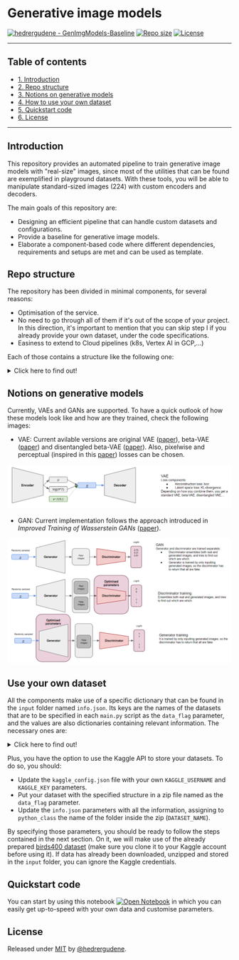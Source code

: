# Generative image models

[![hedrergudene - GenImgModels-Baseline](https://img.shields.io/static/v1?label=hedrergudene&message=GenImgModels-Baseline&color=blue&logo=github)](https://github.com/hedrergudene/GenImgModels-Baseline "Go to GitHub repo")
[![Repo size](https://img.shields.io/github/repo-size/hedrergudene/VAE_SSL_Med?style=plastic)](#reposize)
[![License](https://img.shields.io/badge/License-MIT-blue)](#license)

---
## Table of contents
- [1. Introduction](#introduction)
- [2. Repo structure](#repo-structure)
- [3. Notions on generative models](#notions-on-generative-models)
- [4. How to use your own dataset](#use-your-own-dataset)
- [5. Quickstart code](#quickstart-code)
- [6. License](#license)
---

## Introduction
This repository provides an automated pipeline to train generative image models with "real-size" images, since most of the utilities that can be found are exemplified in playground datasets. With these tools, you will be able to manipulate standard-sized images (224) with custom encoders and decoders.

The main goals of this repository are:
* Designing an efficient pipeline that can handle custom datasets and configurations.
* Provide a baseline for generative image models.
* Elaborate a component-based code where different dependencies, requirements and setups are met and can be used as template.


## Repo structure
The repository has been divided in minimal components, for several reasons:

* Optimisation of the service.
* No need to go through all of them if it's out of the scope of your project. In this direction, it's important to mention that you can skip step I if you already provide your own dataset, under the code specifications.
* Easiness to extend to Cloud pipelines (k8s, Vertex AI in GCP,...)

Each of those contains a structure like the following one:
<details>
<summary>
Click here to find out!
</summary>

    ├── src                                         # Compiled files (alternatively `dist`)
    │   ├── dataset.py                              # Method that structures and transforms data
    │   ├── loss.py                                 # Custom function to meet our needs during training
    │   ├── layers.py                               # Auxiliary modules to build encoder and decoder
    │   ├── model.py                                # Core script containing the architecture of the model
    │   ├── fitter.py                               # Training wrapper
    │   └── ...         
    ├── input                                       # Configuration files, datasets,...
    │   ├── info.json                               # Configuration file for datasets information
    │   ├── model_config.json                       # Configuration file for model architecture (depth, style,...)
    │   ├── training_config.json                    # Configuration file for model training (batch_size, learning_rate,...)
    │   ├── wandb_config.json                       # Credentiales for Weights and Biases API usage
    │   ├── kaggle_config.json                      # Configuration file for Kaggle API (KAGGLE_USERNAME and KAGGLE_KEY)
    │   └── DATASET_NAME                            # Image dataset containing a folder structure
    │       ├── train 
    │       │   ├── class_1                     
    │       │   │   ├── image_1_class_1_train.png 
    │       │   │   ├── image_2_class_1_train.png              
    │       │   │   └── ...    
    │       │   ├── class_2              
    │       │   │   ├── image_1_class_2_train.png 
    │       │   │   ├── image_2_class_2_train.png              
    │       │   │   └── ...   
    │       │   └── ...
    │       └── val
    │           ├── class_1                     
    │           │   ├── image_1_class_1_val.png 
    │           │   ├── image_2_class_1_val.png              
    │           │   └── ...    
    │           ├── class_2              
    │           │   ├── image_1_class_2_val.png 
    │           │   ├── image_2_class_2_val.png              
    │           │   └── ...   
    │           └── ...
    ├── main.py                                     # Main script to run the code of the component
    ├── Dockerfile                                  # Docker code to build an image encapsulating the main.py code
    └── requirements.txt                            # Docker code to build an image encapsulating the code
</details>


## Notions on generative models

Currently, VAEs and GANs are supported. To have a quick outlook of how these models look like and how are they trained, check the following images:

* VAE: Current avilable versions are original VAE ([paper](https://arxiv.org/abs/1312.6114)), beta-VAE ([paper](https://openreview.net/forum?id=Sy2fzU9gl)) and disentangled beta-VAE ([paper](https://arxiv.org/abs/1804.03599)). Also, pixelwise and perceptual (inspired in this [paper](https://arxiv.org/abs/1603.08155)) losses can be chosen.

![VAEImage](images/VAEimage.PNG)

* GAN: Current implementation follows the approach introduced in *Improved Training of Wasserstein GANs* ([paper](https://proceedings.neurips.cc/paper/2017/hash/892c3b1c6dccd52936e27cbd0ff683d6-Abstract.html)).

![GANImage](images/GANimage.PNG)


## Use your own dataset
All the components make use of a specific dictionary that can be found in the `input` folder named `info.json`. Its keys are the names of the datasets that are to be specified in each `main.py` script as the `data_flag` parameter, and the values are also dictionaries containing relevant information. The necessary ones are:

<details>
<summary>
Click here to find out!
</summary>
    
    ├── img_size            # Size to which images will be resized.
    ├── python_class        # Name of the folder in which resized images will be stored.
    ├── url                 # Link where to download a `.zip` file containing a folder names as the previous parameter, and a folder structured as specified.
    ├── label               # Dictionary with containing numeric labels as keys and names of classes in folder structure as respective values.
    ├── n_channels          # 1 if images are grayscale or 3 if images are RGB.
    └── n_samples           # Dictionary with train-val folders as keys, and number of images in each as values.
    
</details>

Plus, you have the option to use the Kaggle API to store your datasets. To do so, you should:

* Update the `kaggle_config.json` file with your own `KAGGLE_USERNAME` and `KAGGLE_KEY` parameters.
* Put your dataset with the specified structure in a zip file named as the `data_flag` parameter.
* Update the `info.json` parameters with all the information, assigning to `python_class` the name of the folder inside the zip (`DATASET_NAME`).

By specifying those parameters, you should be ready to follow the steps contained in the next section. On it, we will make use of the already prepared [birds400 dataset](https://www.kaggle.com/datasets/antoniozarauzmoreno/birds400) (make sure you clone it to your Kaggle account before using it). If data has already been downloaded, unzipped and stored in the `input` folder, you can ignore the Kaggle credentials.


## Quickstart code
You can start by using this notebook [![Open Notebook](https://colab.research.google.com/assets/colab-badge.svg)](/Quickstart.ipynb) in which you can easily get up-to-speed with your own data and customise parameters.

## License
Released under [MIT](/LICENSE) by [@hedrergudene](https://github.com/hedrergudene).
